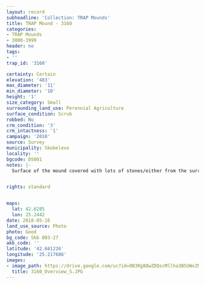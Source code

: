 ```yaml
---
layout: record
subheadline: 'Collection: TRAP Mounds'
title: TRAP Mound - 3160
categories:
- TRAP Mounds
- 3000-3999
header: no
tags:
- ''
trap_id: '3160'

certainty: Certain
elevation: '483'
max_diameter: '11'
min_diameter: '10'
height: '1'
size_category: Small
surrounding_land_use: Perennial Agriculture
surface_condition: Scrub
robbed: No
crm_condition: '3'
crm_intactness: '1'
campaign: '2010'
source: Survey
municipality: Skobelevo
locality: ''
bgcode: DS001
notes: |-
  Surface of the mound covered with lots of stones/either from the surrounding pasture or from the mound.


rights: standard


maps:
  lat: 42.6285
  lon: 25.2442
date: 2018-05-16
land_use_source: Photo
photo: Good
bg_code: Skb 003-27
akb_code: ''
latitude: '42.681226'
longitude: '25.217686'
images:
- image_path: https://drive.google.com/uc?id=0B3Rg88wZDQscMllha3B5UWx2MEE
  title: 3160_Overview_S.JPG
---
```

